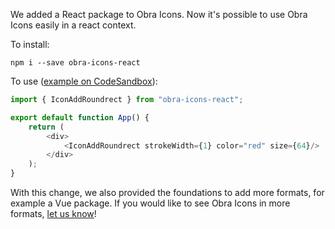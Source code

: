 <script context="module" lang="ts">
    import type { BlogFrontmatter } from '$lib/blog/types';

    export const metadata: BlogFrontmatter = {
        title: 'New: React package',
        date: '2024-09-16',
        tags: 'package'
    };
</script>

We added a React package to Obra Icons. Now it's possible to use Obra Icons easily in a react context.

To install:

```
npm i --save obra-icons-react
```

To use ([example on CodeSandbox](https://codesandbox.io/p/sandbox/j62vlt)):

```js
import { IconAddRoundrect } from "obra-icons-react";

export default function App() {
	return (
		<div>
			<IconAddRoundrect strokeWidth={1} color="red" size={64}/>
		</div>
	);
}
```

With this change, we also provided the foundations to add more formats, for example a Vue package. If you would like to
see Obra Icons in more formats, <a href="mailto:johan@obra.studio">let us know</a>!
